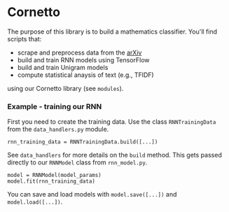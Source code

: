 # Cornetto
The purpose of this library is to build a mathematics classifier. You'll find scripts that:

- scrape and preprocess data from the [arXiv](https://arxiv.org/archive/math)
- build and train RNN models using TensorFlow
- build and train Unigram models
- compute statistical anaysis of text (e.g., TFIDF)

using our Cornetto library (see `modules`).

### Example - training our RNN
First you need to create the training data. Use the class `RNNTrainingData` from the `data_handlers.py` module.

~~~~
rnn_training_data = RNNTrainingData.build([...])
~~~~

See `data_handlers` for more details on the `build` method. This gets passed directly to our `RNNModel` class from `rnn_model.py`.

~~~~
model = RNNModel(model_params)
model.fit(rnn_training_data)
~~~~

You can save and load models with `model.save([...])` and `model.load([...])`.
